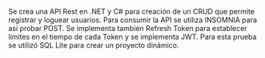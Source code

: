 Se crea una API Rest en .NET y C# para creación de un CRUD que permite registrar y loguear usuarios. Para consumir la API se utiliza INSOMNIA para así probar POST. Se implementa también Refresh Token para establecer limites en el tiempo de cada Token y se implementa JWT. Para esta prueba se utilizó SQL Lite para crear un proyecto dinámico.